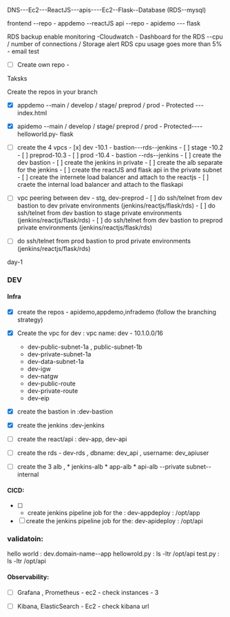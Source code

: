 
DNS---Ec2---ReactJS---apis----Ec2--Flask--Database (RDS--mysql)




frontend --repo - appdemo --reactJS
api --repo - apidemo --- flask 


RDS
backup enable
monitoring -Cloudwatch - Dashboard for the RDS --cpu / number of connections / Storage 
alert RDS cpu usage goes more than 5% - email test 
-[ ] Create own repo - 





Taksks 

Create the repos in your branch
- [x] appdemo --main / develop / stage/ preprod / prod - Protected ---index.html
- [x] apidemo --main / develop / stage/ preprod / prod - Protected----helloworld.py- flask

- [ ] create the 4 vpcs 
      - [x] dev -10.1 - bastion---rds--jenkins
      - [ ] stage -10.2
      - [ ] preprod-10.3
      - [ ] prod -10.4 - bastion --rds--jenkins
      - [ ]  create the dev bastion 
      - [ ]  create the jenkins in private 
      - [ ]  create the alb separate for the jenkins
      - [ ]  create the reactJS and flask api in the private subnet
      - [ ]  create the internete load balancer and attach to the reactjs
      - [ ]  craete the internal load balancer and attach to the flaskapi
- [ ] vpc peering between dev - stg, dev-preprod
      - [ ] do ssh/telnet from dev bastion to dev private environments (jenkins/reactjs/flask/rds)
      - [ ] do ssh/telnet from dev bastion to stage private environments (jenkins/reactjs/flask/rds)
      - [ ] do ssh/telnet from dev bastion to preprod private environments (jenkins/reactjs/flask/rds)


- [ ]  do ssh/telnet from prod bastion to prod private environments (jenkins/reactjs/flask/rds)



day-1
### DEV 
#### Infra
- [x] create the repos - apidemo,appdemo,infrademo (follow the branching strategy)
- [x] Create the vpc for dev : vpc name: dev - 10.1.0.0/16
    * dev-public-subnet-1a , public-subnet-1b
    * dev-private-subnet-1a 
    * dev-data-subnet-1a 
    * dev-igw
    * dev-natgw
    * dev-public-route
    * dev-private-route
    * dev-eip
- [x] create the bastion in :dev-bastion
- [x] create the jenkins :dev-jenkins
- [ ] create the react/api : dev-app, dev-api
- [ ] create the rds - dev-rds , dbname: dev_api , username: dev_apiuser
- [ ] create the 3 alb , 
      * jenkins-alb 
      * app-alb 
      * api-alb --private subnet--internal 



#### CICD:
- [ ] - create jenkins pipeline job for the : dev-appdeploy : /opt/app
- [ ] create the jenkins pipeline job for the: dev-apideploy : /opt/api

### validatoin:
hello world : dev.domain-name--app
hellowrold.py : ls -ltr /opt/api
test.py : ls -ltr /opt/api








#### Observability:
- [ ] Grafana , Prometheus - ec2 - check instances - 3
- [ ] Kibana, ElasticSearch - Ec2 - check kibana url 

